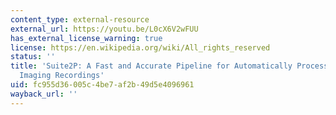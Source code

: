 ```yaml
---
content_type: external-resource
external_url: https://youtu.be/L0cX6V2wFUU
has_external_license_warning: true
license: https://en.wikipedia.org/wiki/All_rights_reserved
status: ''
title: 'Suite2P: A Fast and Accurate Pipeline for Automatically Processing Functional
  Imaging Recordings'
uid: fc955d36-005c-4be7-af2b-49d5e4096961
wayback_url: ''
---
```


